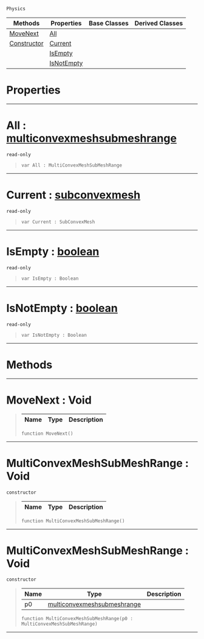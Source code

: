  `Physics`

|Methods|Properties|Base Classes|Derived Classes|
|---|---|---|---|
|[ MoveNext](https://plasmaengine.github.io/PlasmaDocs/Plasma1/C++/code_reference/class_reference/multiconvexmeshsubmeshrange.markdown#movenext-void)|[ All](https://plasmaengine.github.io/PlasmaDocs/Plasma1/C++/code_reference/class_reference/multiconvexmeshsubmeshrange.markdown#all-plasma-engine-document)| | |
|[ Constructor](https://plasmaengine.github.io/PlasmaDocs/Plasma1/C++/code_reference/class_reference/multiconvexmeshsubmeshrange.markdown#multiconvexmeshsubmeshra)|[ Current](https://plasmaengine.github.io/PlasmaDocs/Plasma1/C++/code_reference/class_reference/multiconvexmeshsubmeshrange.markdown#current-plasma-engine-docu)| | |
| |[ IsEmpty](https://plasmaengine.github.io/PlasmaDocs/Plasma1/C++/code_reference/class_reference/multiconvexmeshsubmeshrange.markdown#isempty-plasma-engine-docu)| | |
| |[ IsNotEmpty](https://plasmaengine.github.io/PlasmaDocs/Plasma1/C++/code_reference/class_reference/multiconvexmeshsubmeshrange.markdown#isnotempty-plasma-engine-d)| | |


 #  Properties


---  
 #  All : [multiconvexmeshsubmeshrange](https://plasmaengine.github.io/PlasmaDocs/Plasma1/C++/code_reference/class_reference/multiconvexmeshsubmeshrange.markdown)

 `read-only`

> 
> ``` lang=cpp, name=Lightning
> var All : MultiConvexMeshSubMeshRange


---  
 #  Current : [subconvexmesh](https://plasmaengine.github.io/PlasmaDocs/Plasma1/C++/code_reference/class_reference/subconvexmesh.markdown)

 `read-only`

> 
> ``` lang=cpp, name=Lightning
> var Current : SubConvexMesh


---  
 #  IsEmpty : [boolean](https://plasmaengine.github.io/PlasmaDocs/Plasma1/C++/code_reference/lightning_base_types/boolean.markdown)

 `read-only`

> 
> ``` lang=cpp, name=Lightning
> var IsEmpty : Boolean


---  
 #  IsNotEmpty : [boolean](https://plasmaengine.github.io/PlasmaDocs/Plasma1/C++/code_reference/lightning_base_types/boolean.markdown)

 `read-only`

> 
> ``` lang=cpp, name=Lightning
> var IsNotEmpty : Boolean


---  
 #  Methods


---  
 #  MoveNext : Void

> 
> |Name|Type|Description|
> |---|---|---|
> ``` lang=cpp, name=Lightning
> function MoveNext()
> ``` 


---  
 #  MultiConvexMeshSubMeshRange : Void

 `constructor`

> 
> |Name|Type|Description|
> |---|---|---|
> ``` lang=cpp, name=Lightning
> function MultiConvexMeshSubMeshRange()
> ``` 


---  
 #  MultiConvexMeshSubMeshRange : Void

 `constructor`

> 
> |Name|Type|Description|
> |---|---|---|
> |p0|[multiconvexmeshsubmeshrange](https://plasmaengine.github.io/PlasmaDocs/Plasma1/C++/code_reference/class_reference/multiconvexmeshsubmeshrange.markdown)| |
> ``` lang=cpp, name=Lightning
> function MultiConvexMeshSubMeshRange(p0 : MultiConvexMeshSubMeshRange)
> ``` 


---  
 

 